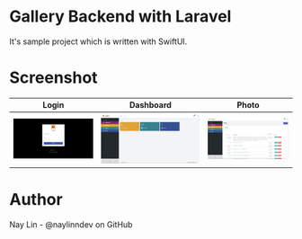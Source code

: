 Gallery Backend with Laravel
============================
It's sample project which is written with SwiftUI.

Screenshot
==========
Login          |  Dashboard     |  Photo
:-------------------------:|:-------------------------:|:-------------------------:
![Login](./screenshot/login.png)  |  ![Dashboard](./screenshot/dashboard.png) |  ![Photo](./screenshot/photo.png)


Author
======
Nay Lin - @naylinndev on GitHub
